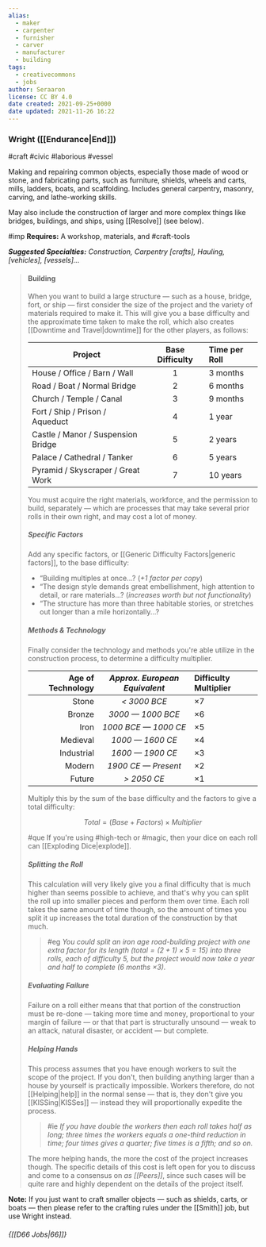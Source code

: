 ```yaml
---
alias:
  - maker
  - carpenter
  - furnisher
  - carver
  - manufacturer
  - building
tags:
  - creativecommons
  - jobs
author: Seraaron
license: CC BY 4.0
date created: 2021-09-25+0000
date updated: 2021-11-26 16:22
---
```


### Wright ([[Endurance|End]])

#craft #civic #laborious #vessel

Making and repairing common objects, especially those made of wood or stone, and fabricating parts, such as furniture, shields, wheels and carts, mills, ladders, boats, and scaffolding. Includes general carpentry, masonry, carving, and lathe-working skills.

May also include the construction of larger and more complex things like bridges, buildings, and ships, using [[Resolve]] (see below).

#imp **Requires:** A workshop, materials, and #craft-tools

_**Suggested Specialties:** Construction, Carpentry [crafts], Hauling, [vehicles], [vessels]..._

> #### Building
>
> When you want to build a large structure — such as a house, bridge, fort, or ship — first consider the size of the project and the variety of materials required to make it. This will give you a base difficulty and the approximate time taken to make the roll, which also creates [[Downtime and Travel|downtime]] for the other players, as follows:
>
> | Project                            | Base Difficulty | Time per Roll |
> | ---------------------------------- | :-------------: | :------------ |
> | House / Office / Barn / Wall       |        1        | 3 months      |
> | Road / Boat / Normal Bridge        |        2        | 6 months      |
> | Church / Temple / Canal            |        3        | 9 months      |
> | Fort / Ship / Prison / Aqueduct    |        4        | 1 year        |
> | Castle / Manor / Suspension Bridge |        5        | 2 years       |
> | Palace / Cathedral / Tanker        |        6        | 5 years       |
> | Pyramid / Skyscraper  / Great Work |        7        | 10 years      |
>
> You must acquire the right materials, workforce, and the permission to build, separately — which are processes that may take several prior rolls in their own right, and may cost a lot of money.
>
> ##### Specific Factors
>
> Add any specific factors, or [[Generic Difficulty Factors|generic factors]], to the base difficulty:
>
> - “Building multiples at once...? (_+1 factor per copy_)
> - “The design style demands great embellishment, high attention to detail, or rare materials...? (_increases worth but not functionality_)
> - “The structure has more than three habitable stories, or stretches out longer than a mile horizontally...? 
>
> ##### Methods & Technology
>
> Finally consider the technology and methods you're able utilize in the construction process, to determine a difficulty multiplier.
>
> | Age of Technology | _Approx. European Equivalent_ | Difficulty Multiplier |
> | ----------------: | :---------------------------: | :-------------------- |
> |             Stone |          _< 3000 BCE_         | ×7                    |
> |            Bronze |       _3000 — 1000 BCE_       | ×6                    |
> |              Iron |      _1000 BCE — 1000 CE_     | ×5                    |
> |          Medieval |        _1000 — 1600 CE_       | ×4                    |
> |        Industrial |        _1600 — 1900 CE_       | ×3                    |
> |            Modern |      _1900 CE — Present_      | ×2                    |
> |            Future |          _> 2050 CE_          | ×1                    |
>
> Multiply this by the sum of the base difficulty and the factors to give a total difficulty:
>
> $$
> Total = (Base + Factors) \times Multiplier
> $$
>
> #que If you're using #high-tech or #magic, then your dice on each roll can [[Exploding Dice|explode]].
>
> ##### Splitting the Roll
>
> This calculation will very likely give you a final difficulty that is much higher than seems possible to achieve, and that's why you can split the roll up into smaller pieces and perform them over time. Each roll takes the same amount of time though, so the amount of times you split it up increases the total duration of the construction by that much.
>
> > #eg
> > _You could split an iron age road-building project with one extra factor for its length $\left( total = (2 + 1) × 5 = 15 \right)$ into three rolls, each of difficulty 5, but the project would now take a year and half to complete (6 months ×3)._
>
> ##### Evaluating Failure
>
> Failure on a roll either means that that portion of  the construction must be re-done — taking more time and money, proportional to your margin of failure — or that that part is structurally unsound — weak to an attack, natural disaster, or accident — but complete.
>
> ##### Helping Hands
>
> This process assumes that you have enough workers to suit the scope of the project. If you don't, then building anything larger than a house by yourself is practically impossible. Workers therefore, do not [[Helping|help]] in the normal sense — that is, they don't give you [[KISSing|KISSes]] — instead they will proportionally expedite the process.
>
> > #ie
> > _If you have double the workers then each roll takes half as long; three times the workers equals a one-third reduction in time; four times gives a quarter; five times is a fifth; and so on._
>
> The more helping hands, the more the cost of the project increases though. The specific details of this cost is left open for you to discuss and come to a consensus on _as [[Peers]]_, since such cases will be quite rare and highly dependent on the details of the project itself.

**Note:** If you just want to craft smaller objects — such as shields, carts, or boats — then please refer to the crafting rules under the [[Smith]] job, but use Wright instead.

###### {[[D66 Jobs|66]]}
